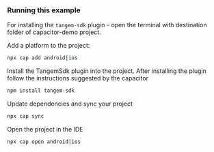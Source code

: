 ### Running this example

For installing the `tangem-sdk` plugin - open the terminal with destination folder of capacitor-demo project.

Add a platform to the project:
```bash
npx cap add android|ios
```
Install the TangemSdk plugin into the project. After installing the plugin follow the instructions suggested by the capacitor
```bash
npm install tangem-sdk
```

Update dependencies and sync your project
```bash
npx cap sync
```
Open the project in the IDE
```bash
npx cap open android|ios
```